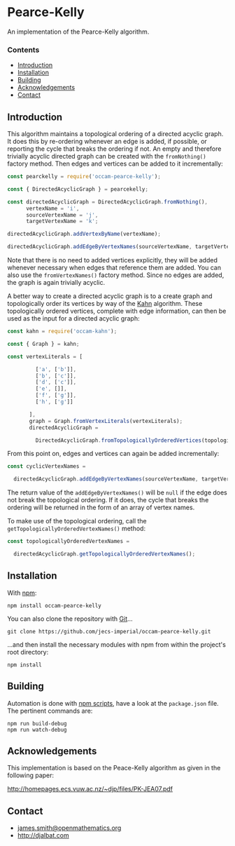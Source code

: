# Pearce-Kelly

An implementation of the Pearce-Kelly algorithm.

### Contents

- [Introduction](#introduction)
- [Installation](#installation)
- [Building](#building)
- [Acknowledgements](#acknowledgements)
- [Contact](#contact)

## Introduction

This algorithm maintains a topological ordering of a directed acyclic graph. It does this by re-ordering whenever an edge is added, if possible, or reporting the cycle that breaks the ordering if not. An empty and therefore trivially acyclic directed graph can be created with the `fromNothing()` factory method. Then edges and vertices can be added to it incrementally: 

```js
const pearckelly = require('occam-pearce-kelly');

const { DirectedAcyclicGraph } = pearcekelly;

const directedAcyclicGraph = DirectedAcyclicGraph.fromNothing(),
      vertexName = 'i',
      sourceVertexName = 'j',
      targetVertexName = 'k';

directedAcyclicGraph.addVertexByName(vertexName);

directedAcyclicGraph.addEdgeByVertexNames(sourceVertexName, targetVertexName);
```

Note that there is no need to added vertices explicitly, they will be added whenever necessary when edges that reference them are added.  You can also use the `fromVertexNames()` factory method. Since no edges are added, the graph is again trivially acyclic. 

A better way to create a directed acyclic graph is to a create graph and topologically order its vertices by way of the [Kahn](https://github.com/occam-proof-assistant/Kahn) algorithm. These topologically ordered vertices, complete with edge information, can then be used as the input for a directed acyclic graph:

```js
const kahn = require('occam-kahn');

const { Graph } = kahn;

const vertexLiterals = [

         ['a', ['b']],
         ['b', ['c']],
         ['d', ['c']],
         ['e', []],
         ['f', ['g']],
         ['h', ['g']]

       ],
       graph = Graph.fromVertexLiterals(vertexLiterals);
       directedAcyclicGraph =

         DirectedAcyclicGraph.fromTopologicallyOrderedVertices(topologicallyOrderedVertices);
```
            
From this point on, edges and vertices can again be added incrementally:

```js
const cyclicVertexNames =

  directedAcyclicGraph.addEdgeByVertexNames(sourceVertexName, targetVertexName);
```
        
The return value of the `addEdgeByVertexNames()` will be `null` if the edge does not break the topological ordering. If it does, the cycle that breaks the ordering will be returned in the form of an array of vertex names.

To make use of the topological ordering, call the `getTopologicallyOrderedVertexNames()` method:

```js
const topologicallyOrderedVertexNames =

  directedAcyclicGraph.getTopologicallyOrderedVertexNames();
```

## Installation

With [npm](https://www.npmjs.com/):

    npm install occam-pearce-kelly

You can also clone the repository with [Git](https://git-scm.com/)...

    git clone https://github.com/jecs-imperial/occam-pearce-kelly.git

...and then install the necessary modules with npm from within the project's root directory:

    npm install

## Building

Automation is done with [npm scripts](https://docs.npmjs.com/misc/scripts), have a look at the `package.json` file. The pertinent commands are:

    npm run build-debug
    npm run watch-debug

## Acknowledgements

This implementation is based on the Peace-Kelly algorithm as given in the following paper:

http://homepages.ecs.vuw.ac.nz/~djp/files/PK-JEA07.pdf

## Contact

* james.smith@openmathematics.org
* http://djalbat.com
